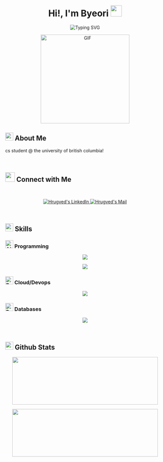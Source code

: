 <!--- ![](https://komarev.com/ghpvc/?username=byuly&style=flat&color=yellow) -->

<h1 align="center">Hi!,  I'm Byeori <img src=
"https://media.giphy.com/media/hvRJCLFzcasrR4ia7z/giphy.gif" width="35"></h1>

<div align="center" style="border: px solid #000000;>

[![Typing SVG](https://readme-typing-svg.demolab.com?font=Amatic+SC&pause=500&size=80&color=F7D838&center=true&vCenter=true&width=1800&height=220&lines=Computer+Science+Student;Software+Engineer;Software+Developer)](https://git.io/typing-svg)
</div>
<p align="center" >
 <img  height="280rem" alt="GIF" src="https://media.tenor.com/GfSX-u7VGM4AAAAC/coding.gif" />
 </p>

## <img src="https://c.tenor.com/NCRHhqkXrJYAAAAi/programmers-go-internet.gif" width="25">  <b>About Me</b>
cs student @ the university of british columbia! 
<br>

  





<br>

## <img src="https://media.giphy.com/media/LnQjpWaON8nhr21vNW/giphy.gif" width='30'> <b>Connect with Me</b>

 
 
<br>

<p align="center"><!-----Social Accounts------>

<p align="center">

 <a href="https://www.linkedin.com/in/byeorik">
 
 <img border="0" alt="Hrugved's LinkedIn" src="https://img.icons8.com/doodle/40/000000/linkedin--v2.png"/>
 </a>


 <a href="mailto:kimlbyeori@gmail.com">
 <img border="0" alt="Hrugved's Mail" src="https://img.icons8.com/doodle/38/000000/gmail-new.png"/>
 </a>
</p>

<br>

## <img  src="https://media2.giphy.com/media/QssGEmpkyEOhBCb7e1/giphy.gif?cid=ecf05e47a0n3gi1bfqntqmob8g9aid1oyj2wr3ds3mg700bl&rid=giphy.gif" width ="25"><b> Skills</b>

### <img src="https://raw.githubusercontent.com/Tarikul-Islam-Anik/Telegram-Animated-Emojis/main/Smileys/Alien%20Monster.webp" alt="Alien Monster" width="25" height="25" /> Programming 

<p align="center">
  <a href="https://skillicons.dev">
    <img src="https://skillicons.dev/icons?i=java,ts,js,py,cpp" />
  </a>
</p>
<p align="center">
  <a href="https://skillicons.dev">
    <img src="https://skillicons.dev/icons?i=html,css,react,nextjs,tailwind,vite" />
  </a>
</p>


### <img src="https://raw.githubusercontent.com/Tarikul-Islam-Anik/Telegram-Animated-Emojis/main/Smileys/Face%20In%20Clouds.webp" alt="Face In Clouds" width="25" height="25" /> Cloud/Devops
</p>
<p align="center">
  <a href="https://skillicons.dev">
    <img src="https://skillicons.dev/icons?i=docker,git,github,kubernetes,jenkins,cypress,postman,aws,azure,gcp" />
  </a>
</p>


### <img src="https://raw.githubusercontent.com/Tarikul-Islam-Anik/Telegram-Animated-Emojis/main/Smileys/Dotted%20Line%20Face.webp" alt="Dotted Line Face" width="25" height="25" /> Databases


</p>
<p align="center">
  <a href="https://skillicons.dev">
    <img src="https://skillicons.dev/icons?i=postgres,mysql,mongodb,firebase" />
  </a>
</p>
    

<br> 

## <img src="https://media.giphy.com/media/iY8CRBdQXODJSCERIr/giphy.gif" width="25"> <b>Github Stats</b>


 <p align="center"><img width="460" height="150" src="https://github-readme-stats.vercel.app/api/top-langs?username=byuly&show_icons=true&layout=compact&theme=tokyonight"/460/300"></p> 

<p align="center"><img width="460" height="150" src="https://github-readme-streak-stats.herokuapp.com/?user=byuly&theme=tokyonight&&fire=FF801F&currStreakNum=FFBE69&currStreakLabel=FFBE69"/460/300"></p>

<br>

